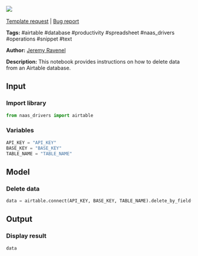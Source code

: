 <a href="https://app.naas.ai/user-redirect/naas/downloader?url=https://raw.githubusercontent.com/jupyter-naas/awesome-notebooks/master/Airtable/Airtable_Delete_data.ipynb" target="_parent"><img src="https://naasai-public.s3.eu-west-3.amazonaws.com/open_in_naas.svg"/></a><br><br><a href="https://github.com/jupyter-naas/awesome-notebooks/issues/new?assignees=&labels=&template=template-request.md&title=Tool+-+Action+of+the+notebook+">Template request</a> | <a href="https://github.com/jupyter-naas/awesome-notebooks/issues/new?assignees=&labels=bug&template=bug_report.md&title=Airtable+-+Delete+data:+Error+short+description">Bug report</a>

**Tags:** #airtable #database #productivity #spreadsheet #naas_drivers #operations #snippet #text

**Author:** [Jeremy Ravenel](https://www.linkedin.com/in/ACoAAAJHE7sB5OxuKHuzguZ9L6lfDHqw--cdnJg/)

**Description:** This notebook provides instructions on how to delete data from an Airtable database.

## Input

### Import library


```python
from naas_drivers import airtable
```

### Variables


```python
API_KEY = "API_KEY"
BASE_KEY = "BASE_KEY"
TABLE_NAME = "TABLE_NAME"
```

## Model

### Delete data


```python
data = airtable.connect(API_KEY, BASE_KEY, TABLE_NAME).delete_by_field("Name", "Tom")
```

## Output

### Display result


```python
data
```
